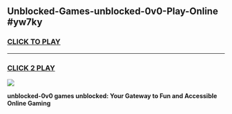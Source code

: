 
## Unblocked-Games-unblocked-0v0-Play-Online #yw7ky
<h3>
<a href="https://news.freeplayer.one?title=unblocked-0v0&ref=3">CLICK TO PLAY</a></h3>
<hr>

<h3>
<a href="https://news.freeplayer.one?title=unblocked-0v0&ref=3">CLICK 2 PLAY</a>
  
</h3>

<a href="https://news.freeplayer.one?title=unblocked-0v0&ref=3"><img src="https://clearcache.store/games.png"></a>


**unblocked-0v0 games unblocked: Your Gateway to Fun and Accessible Online Gaming**
